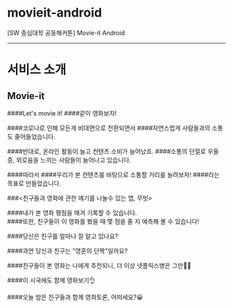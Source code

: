 # movieit-android
[SW 중심대학 공동해커톤] Movie-it Android  
  
---
  
# 서비스 소개  
  
## Movie-it  
  
####Let's movie it! 
####같이 영화보자!  
  
####코로나로 인해 모든게 비대면으로 전환되면서 
####자연스럽게 사람들과의 소통도 줄어들었습니다.  
  
####반대로, 온라인 활동이 늘고 컨텐츠 소비가 늘어났죠. 
####소통의 단절로 우울증, 외로움을 느끼는 사람들이 늘어나고 있습니다. 
  
####따라서 
####우리가 본 컨텐츠를 바탕으로 소통할 거리를 늘려보자! 
####라는 목표로 만들었습니다.  
  
    
###<친구들과 영화에 관한 얘기를 나눌수 있는 앱, 무빗>  
  
####내가 본 영화 평점을 매겨 기록할 수 있습니다.  
####또한, 친구들이 이 영화를 봤을 때 몇 점을 줄 지 예측해 볼 수 있습니다!  
  
####당신은 친구를 얼마나 잘 알고 있나요? 
  
####과연 당신과 친구는 "영혼의 단짝"일까요? 
  
####친구들이 본 영화는 나에게 추천되니, 더 이상 넷플릭스병은 그만🙅‍♀️  
  
####이 시국에도 함께 영화보기👌  
  
####오늘 밤은 친구들과 함께 영화토론, 어떠세요?😀 
  
